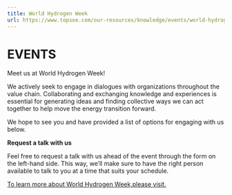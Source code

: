 ```yaml
---
title: World Hydrogen Week
url: https://www.topsoe.com/our-resources/knowledge/events/world-hydrogen-week#form-bam
---
```


# EVENTS

Meet us at World Hydrogen Week!

We actively seek to engage in dialogues with organizations throughout the value chain. Collaborating and exchanging knowledge and experiences is essential for generating ideas and finding collective ways we can act together to help move the energy transition forward.

We hope to see you and have provided a list of options for engaging with us below.

**Request a talk with us**

Feel free to request a talk with us ahead of the event through the form on the left-hand side. This way, we’ll make sure to have the right person available to talk to you at a time that suits your schedule.

[To learn more about World Hydrogen Week,please visit.](https://www.worldhydrogenweek.com/event/249bfbeb-416c-4d31-9776-1b968ca70174/summary)